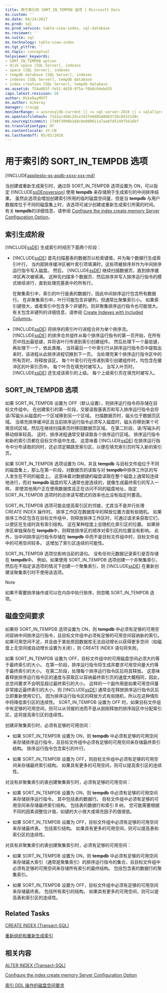 ```yaml
---
title: 用于索引的 SORT_IN_TEMPDB 选项 | Microsoft Docs
ms.custom: ''
ms.date: 04/24/2017
ms.prod: sql
ms.prod_service: table-view-index, sql-database
ms.reviewer: ''
ms.suite: sql
ms.technology: table-view-index
ms.tgt_pltfrm: ''
ms.topic: conceptual
helpviewer_keywords:
- SORT_IN_TEMPDB option
- disk space [SQL Server], indexes
- space [SQL Server], indexes
- tempdb database [SQL Server], indexes
- indexes [SQL Server], tempdb database
- index creation [SQL Server], tempdb database
ms.assetid: 754a003f-fe51-4d10-975a-f6b8c04ebd35
caps.latest.revision: 26
author: MikeRayMSFT
ms.author: mikeray
manager: craigg
monikerRange: = azuresqldb-current || >= sql-server-2016 || = sqlallproducts-allversions
ms.openlocfilehash: 71d1ac448c2dce243fe8d8b48603f26c84331d8c
ms.sourcegitcommit: 1740f3090b168c0e809611a7aa6fd514075616bf
ms.translationtype: HT
ms.contentlocale: zh-CN
ms.lasthandoff: 05/03/2018
---
```

# <a name="sortintempdb-option-for-indexes"></a>用于索引的 SORT_IN_TEMPDB 选项
[!INCLUDE[appliesto-ss-asdb-xxxx-xxx-md](../../includes/appliesto-ss-asdb-xxxx-xxx-md.md)]

  当创建或重新生成索引时，通过将 SORT_IN_TEMPDB 选项设置为 ON，可以指定 [!INCLUDE[ssDEnoversion](../../includes/ssdenoversion-md.md)] 使用 **tempdb** 来存储用于生成索引的中间排序结果。 虽然此选项会增加创建索引所用的临时磁盘空间量，但是当 **tempdb** 与用户数据库位于不同的磁盘集上时，该选项可减少创建或重新生成索引所需的时间。 有关 **tempdb**的详细信息，请参阅 [Configure the index create memory Server Configuration Option](../../database-engine/configure-windows/configure-the-index-create-memory-server-configuration-option.md)。  
  
## <a name="phases-of-index-building"></a>索引生成阶段  
 [!INCLUDE[ssDE](../../includes/ssde-md.md)] 生成索引时经历下面两个阶段：  
  
-   [!INCLUDE[ssDE](../../includes/ssde-md.md)] 首先扫描基表的数据页以检索键值，并为每个数据行生成索引叶行。 当内部排序缓冲区被叶索引项填满时，这些项被排序并作为中间排序运行指令写入磁盘。 然后， [!INCLUDE[ssDE](../../includes/ssde-md.md)] 继续扫描数据页，直到排序缓冲区再次被填满。 这种先扫描多个数据页、然后排序并写入排序运行指令的模式继续进行，直到处理完基表中的所有行。  
  
     在聚集索引中，索引的叶行是表的数据行，因此中间排序运行包含所有数据行。 在非聚集索引中，叶行可能包含非键列，但通常比聚集索引小。 如果索引键很大，或者索引中包含多个非键列，则非聚集排序运行指令也可能很大。 有关包含非键列的详细信息，请参阅 [Create Indexes with Included Columns](../../relational-databases/indexes/create-indexes-with-included-columns.md)。  
  
-   [!INCLUDE[ssDE](../../includes/ssde-md.md)] 将排序的索引叶行进程合并为单个排序流。 [!INCLUDE[ssDE](../../includes/ssde-md.md)] 的排序合并组件从每个排序运行指令的第一页开始，在所有页中找出最低键，并将该叶行传递到索引创建组件。 然后处理下一个最低键，再处理下一个，依此类推。 当将最后一个叶索引行从排序运行指令页中提取出来时，该进程从此排序进程切换到下一页。 当处理完某个排序运行指令区中的所有页时，将释放该区。 每个叶索引行在传递到索引创建组件时，均包含在缓冲区的叶索引页中。 每个叶页在填充时被写入。 当写入叶页时， [!INCLUDE[ssDE](../../includes/ssde-md.md)] 还生成该索引的上级。 每个上级索引页在填充时被写入。  
  
## <a name="sortintempdb-option"></a>SORT_IN_TEMPDB 选项  
 如果 SORT_IN_TEMPDB 设置为 OFF（默认设置），则排序运行指令将存储在目标文件组中。 在创建索引的第一阶段，交替读取基表页和写入排序运行指令会将读/写磁头从磁盘的一个区域移到另一个区域。 扫描数据页时，磁头位于数据页区域。 当填充排序缓冲区且当前排序运行指令必须写入磁盘时，磁头将移到某个可用空间区域，然后在继续扫描表页时移回数据页区域。 在第二阶段，读/写磁头的移动频率较高。 这时，排序进程通常交替读取各个排序运行区域。 排序运行指令和新的索引页都在目标文件组中生成。 这意味着 [!INCLUDE[ssDE](../../includes/ssde-md.md)] 在排序运行指令中分布读取的同时，还必须定期跳至索引区，以便在填充索引页时写入新的索引页。  
  
 如果 SORT_IN_TEMPDB 选项设置为 ON，并且 **tempdb** 与目标文件组位于不同的磁盘集上，那么在第一阶段，对数据页的读取与对 **tempdb**中排序工作区的写入发生在不同的磁盘上。 这意味着对数据键的磁盘读取在整个磁盘上通常较连续地进行，而对 **tempdb** 磁盘的写入通常也是连续的，就像生成最终索引的写入一样。 即使其他用户正在使用数据库且正在访问不同的磁盘地址，指定 SORT_IN_TEMPDB 选项时的总体读写模式的效率也比没有指定时要高。  
  
 SORT_IN_TEMPDB 选项可能会提高索引区的邻接，尤其当不是并行处理 CREATE INDEX 操作时。 排序工作区在数据库中的释放位置方面有些随机。 如果排序工作区包含在目标文件组中，则释放排序工作区时，可通过请求来获取它们，以使区在生成时具有索引结构。 这在某种程度上会随机化索引区的位置。 如果排序区单独保存在 **tempdb**中，则释放排序区的顺序对索引区的位置没有影响。 此外，当中间排序运行指令存储在 **tempdb** 中而不是目标文件组中时，目标文件组中的可用空间较多。 这增加了索引区连续的可能性。  
  
 SORT_IN_TEMPDB 选项仅影响当前的语句。 没有任何元数据记录索引是否存储在 **tempdb**中。 例如，如果使用 SORT_IN_TEMPDB 选项创建一个非聚集索引，然后在不指定该选项的情况下创建一个聚集索引，则 [!INCLUDE[ssDE](../../includes/ssde-md.md)] 在重新创建该聚集索引时不使用该选项。  
  
> [!NOTE]  
>  如果不需要排序操作或可以在内存中执行排序，则忽略 SORT_IN_TEMPDB 选项。  
  
## <a name="disk-space-requirements"></a>磁盘空间要求  
 如果将 SORT_IN_TEMPDB 选项设置为 ON，则 **tempdb** 中必须有足够的可用空间容纳中间排序运行指令，且目标文件组中必须有足够的可用空间容纳新的索引。 如果可用空间不足，并且由于某些原因数据库无法自动增长以获得更多空间（如磁盘上无空间或自动增长设置为关闭），则 CREATE INDEX 语句将失败。  
  
 如果 SORT_IN_TEMPDB 设置为 OFF，目标文件组中的可用磁盘空间必须大约等于最终索引的大小。 在第一阶段，排序运行指令将生成并要求可用空间量大约等于最终索引的大小。 在第二阶段，处理每个排序运行指令区后将其释放。 这意味着释放排序运行指令区的速度与获取区以容纳最终索引页的速度大概相同，因此，总空间要求不会明显超过最终索引的大小。 这样的一个副作用是如果可用空间量非常接近最终索引的大小，则 [!INCLUDE[ssDE](../../includes/ssde-md.md)] 通常会在释放排序运行指令区后立即重新使用它们。 因为排序运行指令区的释放方式有些随机，所以在这种情形中将降低索引区的连续性。 SORT_IN_TEMPDB 设置为 OFF 时，如果目标文件组中有足够的可用空间，则可以从邻接的池而不是从刚刚释放的排序段区中分配索引区，这将提高索引区的连续性。  
  
 创建非聚集索引时，必须有足够的可用空间：  
  
-   如果 SORT_IN_TEMPDB 设置为 ON，则 **tempdb** 中必须有足够的可用空间来存储排序运行指令，且目标文件组中必须有足够的可用空间来存储最终索引结构。 排序运行指令包含索引的叶行。  
  
-   如果 SORT_IN_TEMPDB 设置为 OFF，则目标文件组中必须有足够的可用空间来存储最终索引结构。 如果具有更多的可用空间，则可以提高索引区的连续性。  
  
 对没有非聚集索引的表创建聚集索引时，必须有足够的可用空间：  
  
-   如果 SORT_IN_TEMPDB 设置为 ON，则 **tempdb** 中必须有足够的可用空间来存储排序运行指令。 其中包括表的数据行。 目标文件组中必须有足够的可用空间来存储最终索引结构。 包括表的数据行和索引 B 树。 您可能需要根据不同的因素调整估计值，如键的大小很大或填充因子的值很低。  
  
-   如果 SORT_IN_TEMPDB 设置为 OFF，目标文件组中必须有足够的可用空间来存储最终表。 包括索引结构。 如果具有更多的可用空间，则可以提高表和索引区的连续性。  
  
 对具有非聚集索引的表创建聚集索引时，必须有足够的可用空间：  
  
-   如果 SORT_IN_TEMPDB 设置为 ON，则 **tempdb** 中必须有足够的可用空间来存储最大索引（通常是聚集索引）的排序运行指令的集合，且目标文件组中必须有足够的可用空间来存储所有索引的最终结构。 包括包含表的数据行的聚集索引。  
  
-   如果 SORT_IN_TEMPDB 设置为 OFF，目标文件组中必须有足够的可用空间来存储最终表。 包括所有索引的结构。 如果具有更多的可用空间，则可以提高表和索引区的连续性。  
  
## <a name="related-tasks"></a>Related Tasks  
 [CREATE INDEX (Transact-SQL)](../../t-sql/statements/create-index-transact-sql.md)  
  
 [重新组织和重新生成索引](../../relational-databases/indexes/reorganize-and-rebuild-indexes.md)  
  
## <a name="related-content"></a>相关内容  
 [ALTER INDEX (Transact-SQL)](../../t-sql/statements/alter-index-transact-sql.md)  
  
 [Configure the index create memory Server Configuration Option](../../database-engine/configure-windows/configure-the-index-create-memory-server-configuration-option.md)  
  
 [索引 DDL 操作的磁盘空间要求](../../relational-databases/indexes/disk-space-requirements-for-index-ddl-operations.md)  
  
  
